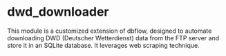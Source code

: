 # dwd_downloader
This module is a customized extension of dbflow, designed to automate downloading DWD (Deutscher Wetterdienst) data from the FTP server and store it in an SQLite database. It leverages web scraping technique.
